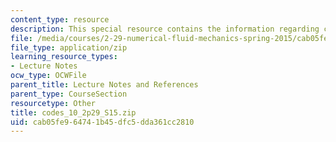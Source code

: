 ```yaml
---
content_type: resource
description: This special resource contains the information regarding codes 10.
file: /media/courses/2-29-numerical-fluid-mechanics-spring-2015/cab05fe964741b45dfc5dda361cc2810_codes_10_2p29_S15.zip
file_type: application/zip
learning_resource_types:
- Lecture Notes
ocw_type: OCWFile
parent_title: Lecture Notes and References
parent_type: CourseSection
resourcetype: Other
title: codes_10_2p29_S15.zip
uid: cab05fe9-6474-1b45-dfc5-dda361cc2810
---
```

